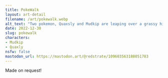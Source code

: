 ```yaml
---
title: PokeWalk
layout: art-detail
filename: /art/pokewalk.webp
alt_text: "Two pokemon, Quaxsly and Mudkip are leaping over a grassy hill on a sunny day."
date: 2022-12-30
slug: pokewalk
characters:
- Mudkip
- Quaxly
nsfw: false
mastodon_url: https://mastodon.art/@redstrate/109603563188051783
---
```

Made on request!

